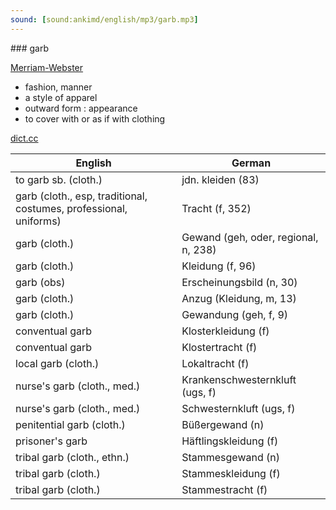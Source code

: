 ```yaml
---
sound: [sound:ankimd/english/mp3/garb.mp3]
---
```


\### garb

[Merriam-Webster](https://www.merriam-webster.com/dictionary/garb)

- fashion, manner
- a style of apparel
- outward form : appearance
- to cover with or as if with clothing

[dict.cc](https://www.dict.cc/garb)

| English        | German       |
| -------------- | ------------ |
| to garb sb. (cloth.) | jdn. kleiden (83) |
| garb (cloth., esp, traditional, costumes, professional, uniforms) | Tracht (f, 352) |
| garb (cloth.) | Gewand (geh, oder, regional, n, 238) |
| garb (cloth.) | Kleidung (f, 96) |
| garb (obs) | Erscheinungsbild (n, 30) |
| garb (cloth.) | Anzug (Kleidung, m, 13) |
| garb (cloth.) | Gewandung (geh, f, 9) |
| conventual garb | Klosterkleidung (f) |
| conventual garb | Klostertracht (f) |
| local garb (cloth.) | Lokaltracht (f) |
| nurse's garb (cloth., med.) | Krankenschwesternkluft (ugs, f) |
| nurse's garb (cloth., med.) | Schwesternkluft (ugs, f) |
| penitential garb (cloth.) | Büßergewand (n) |
| prisoner's garb | Häftlingskleidung (f) |
| tribal garb (cloth., ethn.) | Stammesgewand (n) |
| tribal garb (cloth.) | Stammeskleidung (f) |
| tribal garb (cloth.) | Stammestracht (f) |
